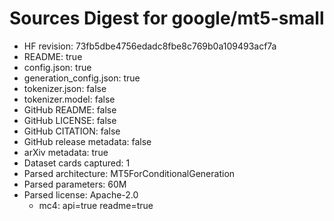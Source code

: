 # Sources Digest for google/mt5-small
- HF revision: 73fb5dbe4756edadc8fbe8c769b0a109493acf7a
- README: true
- config.json: true
- generation_config.json: true
- tokenizer.json: false
- tokenizer.model: false
- GitHub README: false
- GitHub LICENSE: false
- GitHub CITATION: false
- GitHub release metadata: false
- arXiv metadata: true
- Dataset cards captured: 1
- Parsed architecture: MT5ForConditionalGeneration
- Parsed parameters: 60M
- Parsed license: Apache-2.0
  - mc4: api=true readme=true
